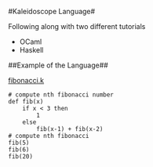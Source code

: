 #Kaleidoscope Language#

Following along with two different tutorials 
- OCaml
- Haskell

##Example of the Language##

[fibonacci.k](https://github.com/mrecachinas/Kaleidoscope-Language/fibonacci.k)
```
# compute nth fibonacci number
def fib(x)
    if x < 3 then
        1
    else
        fib(x-1) + fib(x-2)
# compute nth fibonacci
fib(5)
fib(6)
fib(20)
```
